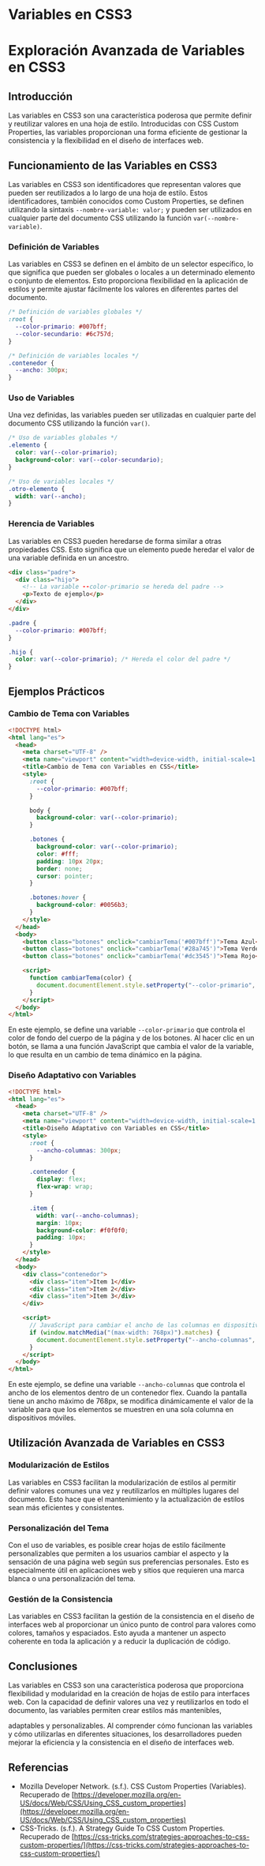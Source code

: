 # Variables en CSS3

# Exploración Avanzada de Variables en CSS3

## Introducción

Las variables en CSS3 son una característica poderosa que permite definir y reutilizar valores en una hoja de estilo. Introducidas con CSS Custom Properties, las variables proporcionan una forma eficiente de gestionar la consistencia y la flexibilidad en el diseño de interfaces web.

## Funcionamiento de las Variables en CSS3

Las variables en CSS3 son identificadores que representan valores que pueden ser reutilizados a lo largo de una hoja de estilo. Estos identificadores, también conocidos como Custom Properties, se definen utilizando la sintaxis `--nombre-variable: valor;` y pueden ser utilizados en cualquier parte del documento CSS utilizando la función `var(--nombre-variable)`.

### Definición de Variables

Las variables en CSS3 se definen en el ámbito de un selector específico, lo que significa que pueden ser globales o locales a un determinado elemento o conjunto de elementos. Esto proporciona flexibilidad en la aplicación de estilos y permite ajustar fácilmente los valores en diferentes partes del documento.

```css
/* Definición de variables globales */
:root {
  --color-primario: #007bff;
  --color-secundario: #6c757d;
}

/* Definición de variables locales */
.contenedor {
  --ancho: 300px;
}
```

### Uso de Variables

Una vez definidas, las variables pueden ser utilizadas en cualquier parte del documento CSS utilizando la función `var()`.

```css
/* Uso de variables globales */
.elemento {
  color: var(--color-primario);
  background-color: var(--color-secundario);
}

/* Uso de variables locales */
.otro-elemento {
  width: var(--ancho);
}
```

### Herencia de Variables

Las variables en CSS3 pueden heredarse de forma similar a otras propiedades CSS. Esto significa que un elemento puede heredar el valor de una variable definida en un ancestro.

```html
<div class="padre">
  <div class="hijo">
    <!-- La variable --color-primario se hereda del padre -->
    <p>Texto de ejemplo</p>
  </div>
</div>
```

```css
.padre {
  --color-primario: #007bff;
}

.hijo {
  color: var(--color-primario); /* Hereda el color del padre */
}
```

## Ejemplos Prácticos

### Cambio de Tema con Variables

```html
<!DOCTYPE html>
<html lang="es">
  <head>
    <meta charset="UTF-8" />
    <meta name="viewport" content="width=device-width, initial-scale=1.0" />
    <title>Cambio de Tema con Variables en CSS</title>
    <style>
      :root {
        --color-primario: #007bff;
      }

      body {
        background-color: var(--color-primario);
      }

      .botones {
        background-color: var(--color-primario);
        color: #fff;
        padding: 10px 20px;
        border: none;
        cursor: pointer;
      }

      .botones:hover {
        background-color: #0056b3;
      }
    </style>
  </head>
  <body>
    <button class="botones" onclick="cambiarTema('#007bff')">Tema Azul</button>
    <button class="botones" onclick="cambiarTema('#28a745')">Tema Verde</button>
    <button class="botones" onclick="cambiarTema('#dc3545')">Tema Rojo</button>

    <script>
      function cambiarTema(color) {
        document.documentElement.style.setProperty("--color-primario", color);
      }
    </script>
  </body>
</html>
```

En este ejemplo, se define una variable `--color-primario` que controla el color de fondo del cuerpo de la página y de los botones. Al hacer clic en un botón, se llama a una función JavaScript que cambia el valor de la variable, lo que resulta en un cambio de tema dinámico en la página.

### Diseño Adaptativo con Variables

```html
<!DOCTYPE html>
<html lang="es">
  <head>
    <meta charset="UTF-8" />
    <meta name="viewport" content="width=device-width, initial-scale=1.0" />
    <title>Diseño Adaptativo con Variables en CSS</title>
    <style>
      :root {
        --ancho-columnas: 300px;
      }

      .contenedor {
        display: flex;
        flex-wrap: wrap;
      }

      .item {
        width: var(--ancho-columnas);
        margin: 10px;
        background-color: #f0f0f0;
        padding: 10px;
      }
    </style>
  </head>
  <body>
    <div class="contenedor">
      <div class="item">Item 1</div>
      <div class="item">Item 2</div>
      <div class="item">Item 3</div>
    </div>

    <script>
      // JavaScript para cambiar el ancho de las columnas en dispositivos móviles
      if (window.matchMedia("(max-width: 768px)").matches) {
        document.documentElement.style.setProperty("--ancho-columnas", "100%");
      }
    </script>
  </body>
</html>
```

En este ejemplo, se define una variable `--ancho-columnas` que controla el ancho de los elementos dentro de un contenedor flex. Cuando la pantalla tiene un ancho máximo de 768px, se modifica dinámicamente el valor de la variable para que los elementos se muestren en una sola columna en dispositivos móviles.

## Utilización Avanzada de Variables en CSS3

### Modularización de Estilos

Las variables en CSS3 facilitan la modularización de estilos al permitir definir valores comunes una vez y reutilizarlos en múltiples lugares del documento. Esto hace que el mantenimiento y la actualización de estilos sean más eficientes y consistentes.

### Personalización del Tema

Con el uso de variables, es posible crear hojas de estilo fácilmente personalizables que permiten a los usuarios cambiar el aspecto y la sensación de una página web según sus preferencias personales. Esto es especialmente útil en aplicaciones web y sitios que requieren una marca blanca o una personalización del tema.

### Gestión de la Consistencia

Las variables en CSS3 facilitan la gestión de la consistencia en el diseño de interfaces web al proporcionar un único punto de control para valores como colores, tamaños y espaciados. Esto ayuda a mantener un aspecto coherente en toda la aplicación y a reducir la duplicación de código.

## Conclusiones

Las variables en CSS3 son una característica poderosa que proporciona flexibilidad y modularidad en la creación de hojas de estilo para interfaces web. Con la capacidad de definir valores una vez y reutilizarlos en todo el documento, las variables permiten crear estilos más mantenibles,

adaptables y personalizables. Al comprender cómo funcionan las variables y cómo utilizarlas en diferentes situaciones, los desarrolladores pueden mejorar la eficiencia y la consistencia en el diseño de interfaces web.

## Referencias

- Mozilla Developer Network. (s.f.). CSS Custom Properties (Variables). Recuperado de [https://developer.mozilla.org/en-US/docs/Web/CSS/Using_CSS_custom_properties](https://developer.mozilla.org/en-US/docs/Web/CSS/Using_CSS_custom_properties)
- CSS-Tricks. (s.f.). A Strategy Guide To CSS Custom Properties. Recuperado de [https://css-tricks.com/strategies-approaches-to-css-custom-properties/](https://css-tricks.com/strategies-approaches-to-css-custom-properties/)
